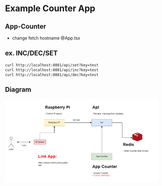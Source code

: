 # Example Counter App

## App-Counter
* change fetch hostname @App.tsx
## ex. INC/DEC/SET
```shell
curl http://localhost:8081/api/set?key=test
curl http://localhost:8081/api/inc?key=test
curl http://localhost:8081/api/dec?key=test
```
## Diagram
![alt diagram](./app-counter.drawio.png)

